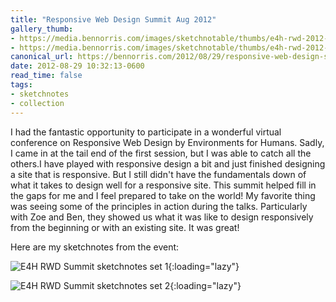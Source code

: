 ```yaml
---
title: "Responsive Web Design Summit Aug 2012"
gallery_thumb:
- https://media.bennorris.com/images/sketchnotable/thumbs/e4h-rwd-2012-sketchnotes-01.jpg
- https://media.bennorris.com/images/sketchnotable/thumbs/e4h-rwd-2012-sketchnotes-02.jpg
canonical_url: https://bennorris.com/2012/08/29/responsive-web-design-summit-aug-2012
date: 2012-08-29 10:32:13-0600
read_time: false
tags:
- sketchnotes
- collection
---
```


I had the fantastic opportunity to participate in a wonderful virtual conference on Responsive Web Design by Environments for Humans. Sadly, I came in at the tail end of the first session, but I was able to catch all the others.I have played with responsive design a bit and just finished designing a site that is responsive. But I still didn't have the fundamentals down of what it takes to design well for a responsive site. This summit helped fill in the gaps for me and I feel prepared to take on the world! My favorite thing was seeing some of the principles in action during the talks. Particularly with Zoe and Ben, they showed us what it was like to design responsively from the beginning or with an existing site. It was great!

Here are my sketchnotes from the event:

![E4H RWD Summit sketchnotes set 1](https://media.bennorris.com/images/sketchnotable/general/e4h-rwd-2012-sketchnotes-01.jpg){:loading="lazy"}

![E4H RWD Summit sketchnotes set 2](https://media.bennorris.com/images/sketchnotable/general/e4h-rwd-2012-sketchnotes-02.jpg){:loading="lazy"}
